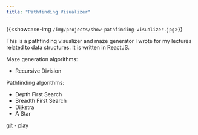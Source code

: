 ```yaml
---
title: "Pathfinding Visualizer"
---
```


{{<showcase-img `/img/projects/show-pathfinding-visualizer.jpg`>}}

This is a pathfinding visualizer and maze generator I wrote for my lectures related to data structures. It is written in ReactJS. 

Maze generation algorithms:
* Recursive Division

Pathfinding algorithms:
* Depth First Search
* Breadth First Search
* Dijkstra
* A Star

[git](https://github.com/momodevelop/pathfinding-visualizer) - [play](https://momodevelop.github.io/pathfinding-visualizer/)

